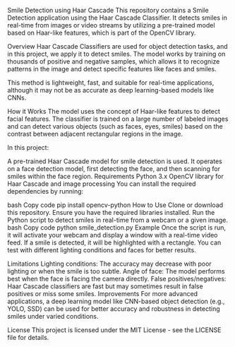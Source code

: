 Smile Detection using Haar Cascade
This repository contains a Smile Detection application using the Haar Cascade Classifier. It detects smiles in real-time from images or video streams by utilizing a pre-trained model based on Haar-like features, which is part of the OpenCV library.

Overview
Haar Cascade Classifiers are used for object detection tasks, and in this project, we apply it to detect smiles. The model works by training on thousands of positive and negative samples, which allows it to recognize patterns in the image and detect specific features like faces and smiles.

This method is lightweight, fast, and suitable for real-time applications, although it may not be as accurate as deep learning-based models like CNNs.

How it Works
The model uses the concept of Haar-like features to detect facial features. The classifier is trained on a large number of labeled images and can detect various objects (such as faces, eyes, smiles) based on the contrast between adjacent rectangular regions in the image.

In this project:

A pre-trained Haar Cascade model for smile detection is used.
It operates on a face detection model, first detecting the face, and then scanning for smiles within the face region.
Requirements
Python 3.x
OpenCV library for Haar Cascade and image processing
You can install the required dependencies by running:

bash
Copy code
pip install opencv-python
How to Use
Clone or download this repository.
Ensure you have the required libraries installed.
Run the Python script to detect smiles in real-time from a webcam or a given image.
bash
Copy code
python smile_detection.py
Example
Once the script is run, it will activate your webcam and display a window with a real-time video feed. If a smile is detected, it will be highlighted with a rectangle. You can test with different lighting conditions and faces for better results.

Limitations
Lighting conditions: The accuracy may decrease with poor lighting or when the smile is too subtle.
Angle of face: The model performs best when the face is facing the camera directly.
False positives/negatives: Haar Cascade classifiers are fast but may sometimes result in false positives or miss some smiles.
Improvements
For more advanced applications, a deep learning model like CNN-based object detection (e.g., YOLO, SSD) can be used for better accuracy and robustness in detecting smiles under varied conditions.

License
This project is licensed under the MIT License - see the LICENSE file for details.

